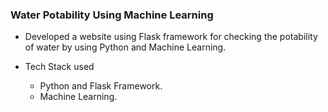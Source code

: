 ### Water Potability Using Machine Learning

- Developed a website using Flask framework for checking the potability of water by using Python and Machine Learning.

- Tech Stack used
    - Python and Flask Framework.
    - Machine Learning.

